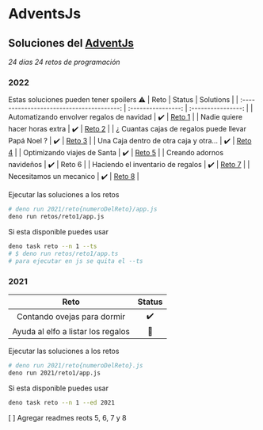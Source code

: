 # AdventsJs

## Soluciones del [AdventJs](https://adventjs.dev/)

_24 días_ _24 retos de programación_

### 2022

Estas soluciones pueden tener spoilers :warning:
|                   Reto                               |          Status    |   Solutions                                                                    |
| :---------------------------------------:            | :----------------: | :----------------:                                                             |
| Automatizando envolver regalos de navidad            | :heavy_check_mark: | [Reto 1](https://github.com/Atticus64/adventjs/blob/main/retos/reto1/app.js)   |
|      Nadie quiere hacer horas extra                  | :heavy_check_mark: | [Reto 2](https://github.com/Atticus64/adventjs/blob/main/retos/reto2/app.js)   |
| ¿ Cuantas cajas de regalos puede llevar Papá Noel ?  | :heavy_check_mark: | [Reto 3](https://github.com/Atticus64/adventjs/blob/main/retos/reto3/app.js)   |
| Una Caja dentro de otra caja y otra...               | :heavy_check_mark: | [Reto 4](https://github.com/Atticus64/adventjs/blob/main/retos/reto4/app.js) |
| Optimizando viajes de Santa               | :heavy_check_mark: | [Reto 5](https://github.com/Atticus64/adventjs/blob/main/retos/reto4/app.js) |
| Creando adornos navideños               | :heavy_check_mark: | Reto 6 |
| Haciendo el inventario de regalos               | :heavy_check_mark: | [Reto 7](https://github.com/Atticus64/adventjs/blob/main/retos/reto4/app.js) |
| Necesitamos un mecanico               | :heavy_check_mark: | [Reto 8](https://github.com/Atticus64/adventjs/blob/main/retos/reto4/app.js) |

Ejecutar las soluciones a los retos

```bash
# deno run 2021/reto{numeroDelReto}/app.js
deno run retos/reto1/app.js
```

Si esta disponible puedes usar

```bash
deno task reto --n 1 --ts
# $ deno run retos/reto1/app.ts
# para ejecutar en js se quita el --ts
```

### 2021

|                Reto                |       Status       |
| :--------------------------------: | :----------------: |
|    Contando ovejas para dormir     | :heavy_check_mark: |
| Ayuda al elfo a listar los regalos |     :pushpin:      |

Ejecutar las soluciones a los retos

```bash
# deno run 2021/reto{numeroDelReto}.js
deno run 2021/reto1/app.js
```

Si esta disponible puedes usar

```bash
deno task reto --n 1 --ed 2021
```

[ ] Agregar readmes reots 5, 6, 7 y 8

